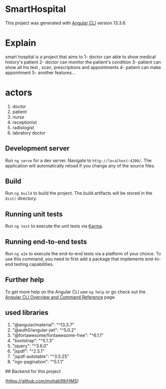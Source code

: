 # SmartHospital

This project was generated with [Angular CLI](https://github.com/angular/angular-cli) version 13.3.6.

# Explain
  smart hospital is a project that aims to
  1- doctor can able to show medical history's patient
  2- doctor can monitor the patient's condition
  3- patient can show all his test , scan, prescriptions and appointments
  4- patient can make appointment 
  5- another features...

# actors
<ol>
  <li>doctor</li>
  <li>patient</li>
  <li>nurse</li>
  <li>receptionist</li>
  <li>radiologist</li>
  <li>labratory doctor</li>
</ol>

## Development server
Run `ng serve` for a dev server. Navigate to `http://localhost:4200/`. The application will automatically reload if you change any of the source files.
## Build
Run `ng build` to build the project. The build artifacts will be stored in the `dist/` directory.
## Running unit tests
Run `ng test` to execute the unit tests via [Karma](https://karma-runner.github.io).
## Running end-to-end tests
Run `ng e2e` to execute the end-to-end tests via a platform of your choice. To use this command, you need to first add a package that implements end-to-end testing capabilities.
## Further help
To get more help on the Angular CLI use `ng help` or go check out the [Angular CLI Overview and Command Reference](https://angular.io/cli) page.

## used libraries
<ol>
  <li> "@angular/material": "^13.3.7"</li>
  <li> "@auth0/angular-jwt": "^5.0.2"</li>
  <li> "@fortawesome/fontawesome-free": "^6.1.1"</li>
  <li> "bootstrap": "^5.1.3"</li>
  <li> "jquery": "^3.6.0"</li>
  <li> "jspdf": "^2.5.1"</li>
  <li> "jspdf-autotable": "^3.5.25"</li>
  <li> "ngx-pagination": "^5.1.1"</li>
</ol>
## Backend for this project 

(https://github.com/mohab99/HMS)

